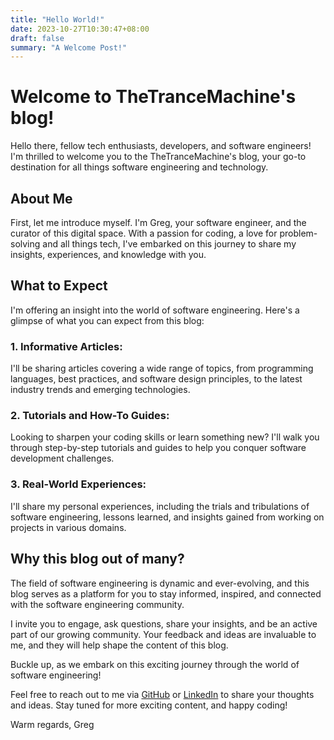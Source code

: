 ```yaml
---
title: "Hello World!"
date: 2023-10-27T10:30:47+08:00
draft: false
summary: "A Welcome Post!"
---
```


# Welcome to TheTranceMachine's blog!

Hello there, fellow tech enthusiasts, developers, and software engineers! I'm thrilled to welcome you to the TheTranceMachine's blog, your go-to destination for all things software engineering and technology.

## About Me

First, let me introduce myself. I'm Greg, your software engineer, and the curator of this digital space. With a passion for coding, a love for problem-solving and all things tech, I've embarked on this journey to share my insights, experiences, and knowledge with you.

## What to Expect

I'm offering an insight into the world of software engineering. Here's a glimpse of what you can expect from this blog:

### **1. Informative Articles:**
I'll be sharing articles covering a wide range of topics, from programming languages, best practices, and software design principles, to the latest industry trends and emerging technologies.

### **2. Tutorials and How-To Guides:**
Looking to sharpen your coding skills or learn something new? I'll walk you through step-by-step tutorials and guides to help you conquer software development challenges.

### **3. Real-World Experiences:**
I'll share my personal experiences, including the trials and tribulations of software engineering, lessons learned, and insights gained from working on projects in various domains.

## Why this blog out of many?

The field of software engineering is dynamic and ever-evolving, and this blog serves as a platform for you to stay informed, inspired, and connected with the software engineering community.

I invite you to engage, ask questions, share your insights, and be an active part of our growing community. Your feedback and ideas are invaluable to me, and they will help shape the content of this blog.

Buckle up, as we embark on this exciting journey through the world of software engineering!

Feel free to reach out to me via [GitHub](https://github.com/TheTranceMachine) or [LinkedIn](https://twitter.com/gregorysmolin) to share your thoughts and ideas. Stay tuned for more exciting content, and happy coding!

Warm regards,
Greg